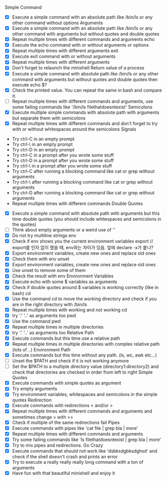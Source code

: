 Simple Command
- [x] Execute a simple command with an absolute path like /bin/ls or any other command without options
Arguments
- [x] Execute a simple command with an absolute path like /bin/ls or any other command with arguments but without quotes and double quotes
- [x] Repeat multiple times with different commands and arguments
echo
- [x] Execute the echo command with or without arguments or options
- [x] Repeat multiple times with different arguments
exit
- [x] Execute exit command with or without arguments
- [x] Repeat multiple times with different arguments
- [x] Don't forget to relaunch the minishell
Return value of a process
- [x] Execute a simple command with absolute path like /bin/ls or any other command with arguments but without quotes and double quotes then execute echo $?
- [x] Check the printed value. You can repeat the same in bash and compare it.
- [ ] Repeat multiple times with different commands and arguments, use some failing commands like '/bin/ls filethatdoesntexist'
Semicolons
- [x] Execute multiple simple commands with absolute path with arguments but separate them with semicolons
- [x] Repeat multiple times with different commands and don't forget to try with or without whitespaces around the semicolons
Signals
- Try ctrl-C in an empty prompt
- Try ctrl-\ in an empty prompt
- Try ctrl-D in an empty prompt
- Try ctrl-C in a prompt after you wrote some stuff
- Try ctrl-D in a prompt after you wrote some stuff
- Try ctrl-\ in a prompt after you wrote some stuff
- Try ctrl-C after running a blocking command like cat or grep without arguments
- Try ctrl-\ after running a blocking command like cat or grep without arguments
- Try ctrl-D after running a blocking command like cat or grep without arguments
- Repeat multiple times with different commands
Double Quotes
- [x] Execute a simple command with absolute path with arguments but this time double quotes (you should include whitespaces and semicolons in the quotes)
- [ ] Think about empty arguments or a weird use of '\'
- [x] Do not try multiline strings
env
- [x] Check if env shows you the current environment variables
export
// export를 인자 없이 했을 때, env와는 차이가 있음. 앞에 declare -x가 붙나?
- [x] Export environment variables, create new ones and replace old ones
- [x] Check them with env
unset
- [x] Export environment variables, create new ones and replace old ones
- [x] Use unset to remove some of them
- [x] Check the result with env
Environment Variables
- [x] Execute echo with some $ variables as arguments
- [x] Check if double quotes around $ variables is working correctly (like in bash)
cd
- [x] Use the command cd to move the working directory and check if you are in the right directory with /bin/ls
- [x] Repeat multiple times with working and not working cd
- [x] try '.' '..' as arguments too
pwd
- [x] Use the command pwd
- [x] Repeat multiple times in multiple directories
- [x] try '.' '..' as arguments too
Relative Path
- [x] Execute commands but this time use a relative path
- [x] Repeat multiple times in multiple directories with complex relative path (lots of ..)
Environment Path
- [x] Execute commands but this time without any path. (ls, wc, awk etc...)
- [ ] Unset the $PATH and check if it is not working anymore
- [ ] Set the $PATH to a multiple directory value (directory1:directory2) and check that directories are checked in order from left to right
Simple Quotes
- [x] Execute commands with simple quotes as argument
- [x] Try empty arguments
- [x] Try environment variables, whitespaces and semicolons in the simple quotes
Redirection
- [x] Execute commands with redirections < and/or >
- [x] Repeat multiple times with different commands and arguments and sometimes change > with >>
- [x] Check if multiple of the same redirections fail
Pipes
- [x] Execute commands with pipes like 'cat file | grep bla | more'
- [x] Repeat multiple times with different commands and arguments
- [x] Try some failing commands like 'ls filethatdoesntexist | grep bla | more'
- [x] Try to mix pipes and redirections.
Go Crazy
- [x] Execute commands that should not work like 'dsbksdgbksdghsd' and check if the shell doesn't crash and prints an error
- [x] Try to execute a really really really long command with a ton of arguments
- [x] Have fun with that beautiful minishell and enjoy it